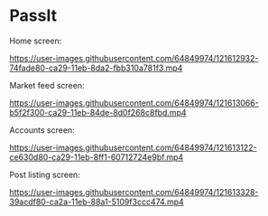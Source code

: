 # PassIt

Home screen:

https://user-images.githubusercontent.com/64849974/121612932-74fade80-ca29-11eb-8da2-fbb310a781f3.mp4

Market feed screen:

https://user-images.githubusercontent.com/64849974/121613066-b5f2f300-ca29-11eb-84de-8d0f268c8fbd.mp4

Accounts screen:

https://user-images.githubusercontent.com/64849974/121613122-ce630d80-ca29-11eb-8ff1-60712724e9bf.mp4

Post listing screen:

https://user-images.githubusercontent.com/64849974/121613328-39acdf80-ca2a-11eb-88a1-5109f3ccc474.mp4

